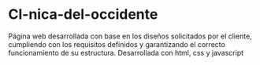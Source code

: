 # Cl-nica-del-occidente
Página web desarrollada con base en los diseños solicitados por el cliente, cumpliendo con los requisitos definidos y garantizando el correcto funcionamiento de su estructura. Desarrollada con html, css y javascript
